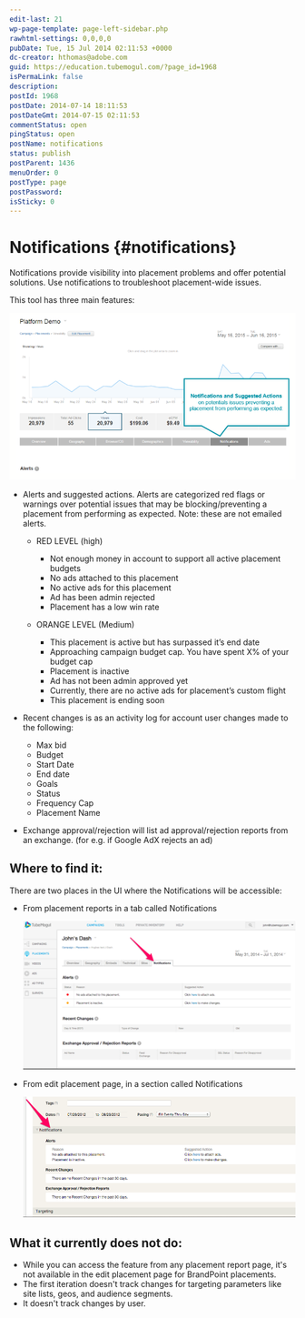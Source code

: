 ```yaml
---
edit-last: 21
wp-page-template: page-left-sidebar.php
rawhtml-settings: 0,0,0,0
pubDate: Tue, 15 Jul 2014 02:11:53 +0000
dc-creator: hthomas@adobe.com
guid: https://education.tubemogul.com/?page_id=1968
isPermaLink: false
description: 
postId: 1968
postDate: 2014-07-14 18:11:53
postDateGmt: 2014-07-15 02:11:53
commentStatus: open
pingStatus: open
postName: notifications
status: publish
postParent: 1436
menuOrder: 0
postType: page
postPassword: 
isSticky: 0
---
```


# Notifications {#notifications}

Notifications provide visibility into placement problems and offer potential solutions. Use notifications to troubleshoot placement-wide issues.

This tool has three main features:

![notifications](assets/notifications.png)

* Alerts and suggested actions. Alerts are categorized red flags or warnings over potential issues that may be blocking/preventing a placement from performing as expected. Note: these are not emailed alerts.

  * RED LEVEL (high)

    * Not enough money in account to support all active placement budgets
    * No ads attached to this placement
    * No active ads for this placement
    * Ad has been admin rejected
    * Placement has a low win rate

  * ORANGE LEVEL (Medium)

    * This placement is active but has surpassed it’s end date
    * Approaching campaign budget cap. You have spent X% of your budget cap
    * Placement is inactive
    * Ad has not been admin approved yet
    * Currently, there are no active ads for placement’s custom flight
    * This placement is ending soon

* Recent changes is as an activity log for account user changes made to the following:

    * Max bid
    * Budget
    * Start Date
    * End date
    * Goals
    * Status
    * Frequency Cap
    * Placement Name

* Exchange approval/rejection will list ad approval/rejection reports from an exchange. (for e.g. if Google AdX rejects an ad)

## Where to find it:

There are two places in the UI where the Notifications will be accessible:

* From placement reports in a tab called Notifications

   ![Notifications 2](assets/notifications-2.png)

* From edit placement page, in a section called Notifications

   ![Notifications 3](assets/notifications-3.png)

## What it currently does not do:

* While you can access the feature from any placement report page, it's not available in the edit placement page for BrandPoint placements.
* The first iteration doesn't track changes for targeting parameters like site lists, geos, and audience segments.
* It doesn't track changes by user.
